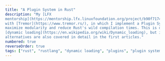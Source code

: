 ```yaml
---
title: "A Plugin System in Rust"
description: "My [LFX
mentorship](https://mentorship.lfx.linuxfoundation.org/project/b90f7174-fc53-40bc-b9e2-9905f88c38ff)
with [Tremor](https://www.tremor.rs/), in which I implement a Plugin System to
maximize modularity and reduce Rust's wild compilation times. This is done with
[dynamic loading](https://en.wikipedia.org/wiki/Dynamic_loading), but its
alternatives are also covered in detail in the first articles."
numbered: true
reverseOrder: true
tags: ["rust", "rustlang", "dynamic loading", "plugins", "plugin system", "pdk"]
---
```

